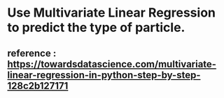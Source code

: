 # Use Multivariate Linear Regression to predict the type of particle.

## reference : https://towardsdatascience.com/multivariate-linear-regression-in-python-step-by-step-128c2b127171
